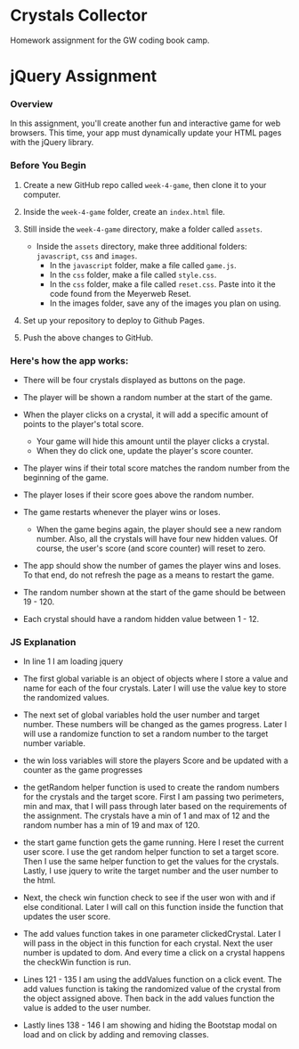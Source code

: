 # Crystals Collector
Homework assignment for the GW coding book camp.

# jQuery Assignment

### Overview

In this assignment, you'll create another fun and interactive game for web browsers. This time, your app must dynamically update your HTML pages with the jQuery library.

### Before You Begin

1. Create a new GitHub repo called `week-4-game`, then clone it to your computer.

2. Inside the `week-4-game` folder, create an `index.html` file.

3. Still inside the `week-4-game` directory, make a folder called `assets`.
   * Inside the `assets` directory, make three additional folders: `javascript`, `css` and `images`.
     * In the `javascript` folder, make a file called `game.js`.
     * In the `css` folder, make a file called `style.css`.
     * In the `css` folder, make a file called `reset.css`. Paste into it the code found from the Meyerweb Reset.
     * In the images folder, save any of the images you plan on using.

4. Set up your repository to deploy to Github Pages.

5. Push the above changes to GitHub.

### Here's how the app works:

   * There will be four crystals displayed as buttons on the page.

   * The player will be shown a random number at the start of the game.

   * When the player clicks on a crystal, it will add a specific amount of points to the player's total score.

     * Your game will hide this amount until the player clicks a crystal.
     * When they do click one, update the player's score counter.

   * The player wins if their total score matches the random number from the beginning of the game.

   * The player loses if their score goes above the random number.

   * The game restarts whenever the player wins or loses.

     * When the game begins again, the player should see a new random number. Also, all the crystals will have four new hidden values. Of course, the user's score (and score counter) will reset to zero.

   * The app should show the number of games the player wins and loses. To that end, do not refresh the page as a means to restart the game.

   * The random number shown at the start of the game should be between 19 - 120.

   * Each crystal should have a random hidden value between 1 - 12.

   ### JS Explanation

   * In line 1 I am loading jquery

   * The first global variable is an object of objects where I store a value and name for each of the four crystals. Later I will use the value key to store the randomized values.

   * The next set of global variables hold the user number and target number. These numbers will be changed as the games progress. Later I will use a randomize function to set a random number to the target number variable.

   * the win loss variables will store the players Score and be updated with a counter as the game progresses

   * the getRandom helper function is used to create the random numbers for the crystals and the target score. First I am passing two perimeters, min and max, that I will pass through later based on the requirements of the assignment. The crystals have a min of 1 and max of 12 and the random number has a min of 19 and max of 120.

   * the start game function gets the game running. Here I reset the current user score. I use the get random helper function to set a target score. Then I use the same helper function to get the values for the crystals. Lastly, I use jquery to write the target number and the user number to the html.

   * Next, the check win function check to see if the user won with and if else conditional. Later I will call on this function inside the function that updates the user score.

   * The add values function takes in one parameter clickedCrystal. Later I will pass in the object in this function for each crystal. Next the user number is updated to dom. And every time a click on a crystal happens the checkWin function is run.

   * Lines 121 - 135 I am using the addValues function on a click event. The add values function is taking the randomized value of the crystal from the object assigned above. Then back in the add values function the value is added to the user number.

   * Lastly lines 138 - 146 I am showing and hiding the Bootstap modal on load and on click by adding and removing classes. 

